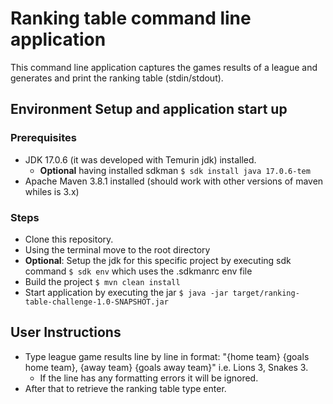 # Ranking table command line application

This command line application captures the games results of a league and generates and print the ranking table (stdin/stdout).

## Environment Setup and application start up

### Prerequisites
* JDK 17.0.6 (it was developed with Temurin jdk) installed. 
    * **Optional** having installed sdkman ```$ sdk install java 17.0.6-tem``` 
* Apache Maven 3.8.1 installed (should work with other versions of maven whiles is 3.x)

### Steps
* Clone this repository.
* Using the terminal move to the root directory
* **Optional**: Setup the jdk for this specific project by executing sdk command ```$ sdk env``` which uses the .sdkmanrc env file
* Build the project ```$ mvn clean install```
* Start application by executing the jar ```$ java -jar target/ranking-table-challenge-1.0-SNAPSHOT.jar```

## User Instructions

* Type league game results line by line in format: "{home team} {goals home team}, {away team} {goals away team}" i.e. Lions 3, Snakes 3.
  * If the line has any formatting errors it will be ignored.
* After that to retrieve the ranking table type enter.